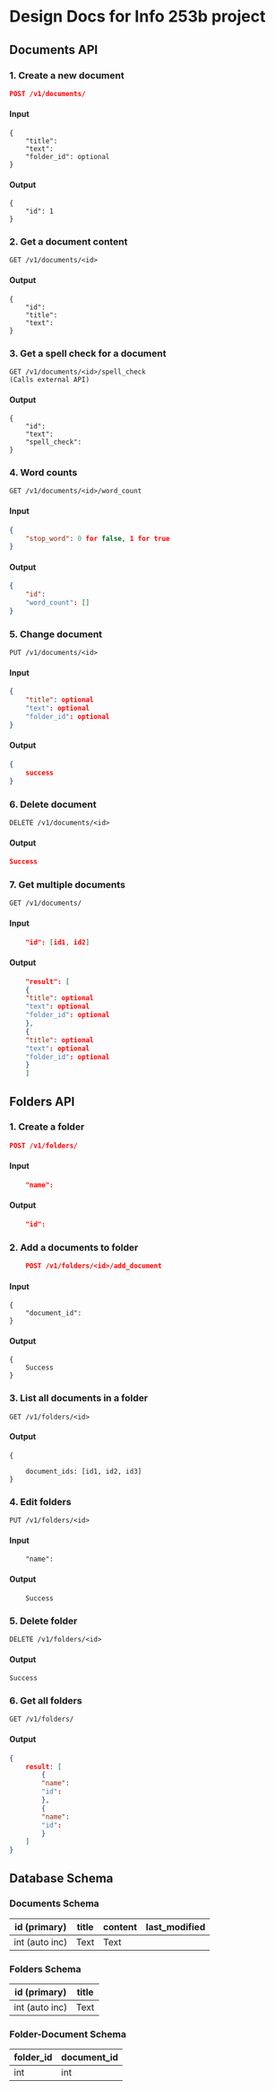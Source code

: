 # Design Docs for Info 253b project

## Documents API
### 1. Create a new document
```json
POST /v1/documents/
```
#### Input
```
{
    "title": 
    "text":
    "folder_id": optional
}
```
#### Output
```
{
    "id": 1
}
```
### 2. Get a document content
```
GET /v1/documents/<id>
```
#### Output
```
{
    "id":
    "title":
    "text":
}
```
### 3. Get a spell check for a document
```
GET /v1/documents/<id>/spell_check
(Calls external API)
```
#### Output
```
{
    "id":
    "text":
    "spell_check": 
}
```

### 4. Word counts
```
GET /v1/documents/<id>/word_count 
```
#### Input
```json
{
    "stop_word": 0 for false, 1 for true
}
```
#### Output
```json
{
    "id":
    "word_count": []
}
```

### 5. Change document
```
PUT /v1/documents/<id>
```

#### Input
```json
{
    "title": optional
    "text": optional
    "folder_id": optional
}
```
#### Output
```json
{
    success
}
```
### 6. Delete document

```
DELETE /v1/documents/<id>
```
#### Output
```json
Success
```

### 7. Get multiple documents
```
GET /v1/documents/
```
#### Input
```json
    "id": [id1, id2]
```

#### Output
```json
    "result": [
    {
    "title": optional
    "text": optional
    "folder_id": optional
    },
    {
    "title": optional
    "text": optional
    "folder_id": optional
    }
    ]
```


## Folders API
### 1. Create a folder
```json
POST /v1/folders/
```
#### Input
```json
    "name":
```
#### Output
```json
    "id": 
```

### 2. Add a documents to folder
```json
    POST /v1/folders/<id>/add_document
```
#### Input
```
{
    "document_id": 
}
```
#### Output
```
{
    Success
}
```

### 3. List all documents in a folder
```
GET /v1/folders/<id>
```
#### Output
```
{
    
    document_ids: [id1, id2, id3]
}
```

### 4. Edit folders
```
PUT /v1/folders/<id>
```
#### Input
```
    "name": 
```
#### Output 
```
    Success
```
### 5. Delete folder
```
DELETE /v1/folders/<id>
```
#### Output
```
Success
```

### 6. Get all folders
```
GET /v1/folders/
```
#### Output
```json
{
    result: [
        {
        "name": 
        "id": 
        },
        {
        "name": 
        "id":
        }
    ]
}
```

## Database Schema
### Documents Schema

| id (primary)  | title    | content  | last_modified| 
| ------------- | -------- | -------- | --------     |
| int (auto inc)| Text     | Text     |              |

### Folders Schema
| id (primary) | title|
| ------------ | -----|
|int (auto inc)| Text |

### Folder-Document Schema
| folder_id    | document_id |
| -----------  | ----------- |
| int          | int         |
